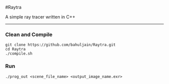 #Raytra

A simple ray tracer written in C++

<hr>

### Clean and Compile

```
git clone https://github.com/bahuljain/Raytra.git
cd Raytra
./compile.sh
```

### Run

```
./prog_out <scene_file_name> <output_image_name.exr>
```
